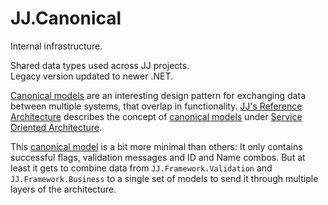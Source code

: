 JJ.Canonical 
============

Internal infrastructure.  

Shared data types used across JJ projects.  
Legacy version updated to newer .NET.

[Canonical models](https://jjvanzon.github.io/JJs-Reference-Architecture/service-oriented-architecture.html#canonical-model) are an interesting design pattern for exchanging data between multiple systems, that overlap in functionality. [JJ's Reference Architecture](https://jjvanzon.github.io/JJs-Reference-Architecture/) describes the concept of [canonical models](https://jjvanzon.github.io/JJs-Reference-Architecture/service-oriented-architecture.html#canonical-model) under [Service Oriented Architecture](https://jjvanzon.github.io/JJs-Reference-Architecture/service-oriented-architecture.html#). 

This [canonical model](https://jjvanzon.github.io/JJs-Reference-Architecture/service-oriented-architecture.html#canonical-model) is a bit more minimal than others: It only contains successful flags, validation messages and ID and Name combos. But at least it gets to combine data from `JJ.Framework.Validation` and `JJ.Framework.Business` to a single set of models to send it through multiple layers of the architecture.
